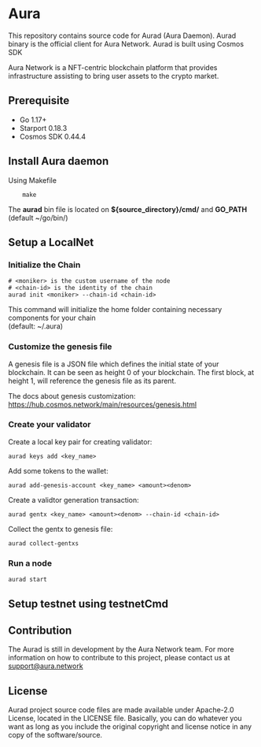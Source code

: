 # Aura

This repository contains source code for Aurad (Aura Daemon). Aurad binary is the official client for Aura Network. Aurad is built using Cosmos SDK

Aura Network is a NFT-centric blockchain platform that provides infrastructure assisting to bring user assets to the crypto market.

## Prerequisite
- Go 1.17+
- Starport 0.18.3
- Cosmos SDK 0.44.4

## Install Aura daemon
Using Makefile
```
    make
```
The **aurad** bin file is located on **${source_directory}/cmd/** and **GO_PATH** (default ~/go/bin/) 

## Setup a LocalNet

### Initialize the Chain
```
# <moniker> is the custom username of the node
# <chain-id> is the identity of the chain
aurad init <moniker> --chain-id <chain-id>
```
This command will initialize the home folder containing necessary components for your chain  
(default: ~/.aura)

### Customize the genesis file
A genesis file is a JSON file which defines the initial state of your blockchain. It can be seen as height 0 of your blockchain. The first block, at height 1, will reference the genesis file as its parent.

The docs about genesis customization: https://hub.cosmos.network/main/resources/genesis.html

### Create your validator
Create a local key pair for creating validator:
```
aurad keys add <key_name> 
```
Add some tokens to the wallet:
```
aurad add-genesis-account <key_name> <amount><denom>
```
Create a validtor generation transaction:
```
aurad gentx <key_name> <amount><denom> --chain-id <chain-id>
```
Collect the gentx to genesis file:
```
aurad collect-gentxs
```

### Run a node
```
aurad start 
```
## Setup testnet using testnetCmd

## Contribution
The Aurad is still in development by the Aura Network team. For more information on how to contribute to this project, please contact us at support@aura.network

## License
Aurad project source code files are made available under Apache-2.0 License, located in the LICENSE file. Basically, you can do whatever you want as long as you include the original copyright and license notice in any copy of the software/source.
